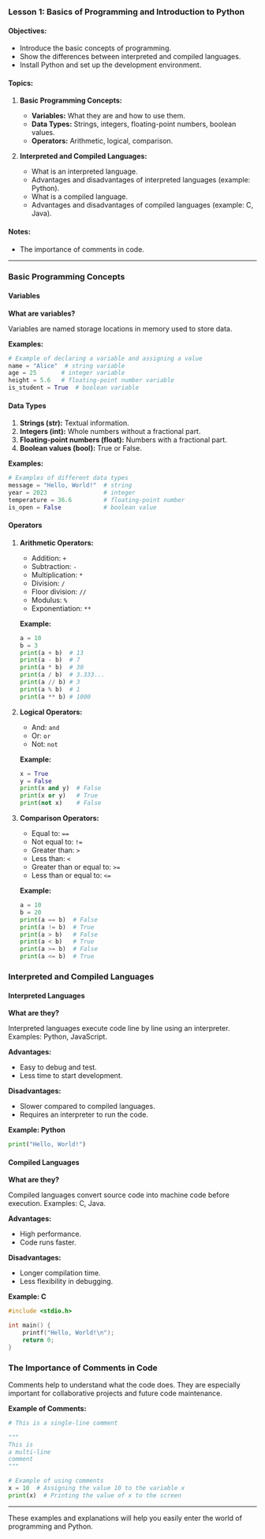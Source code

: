 ### Lesson 1: Basics of Programming and Introduction to Python

#### Objectives:
- Introduce the basic concepts of programming.
- Show the differences between interpreted and compiled languages.
- Install Python and set up the development environment.

#### Topics:

1. **Basic Programming Concepts:**
    - **Variables:** What they are and how to use them.
    - **Data Types:** Strings, integers, floating-point numbers, boolean values.
    - **Operators:** Arithmetic, logical, comparison.

2. **Interpreted and Compiled Languages:**
    - What is an interpreted language.
    - Advantages and disadvantages of interpreted languages (example: Python).
    - What is a compiled language.
    - Advantages and disadvantages of compiled languages (example: C, Java).

#### Notes:
- The importance of comments in code.

---

### Basic Programming Concepts

#### Variables

**What are variables?**

Variables are named storage locations in memory used to store data.

**Examples:**

```python
# Example of declaring a variable and assigning a value
name = "Alice"  # string variable
age = 25       # integer variable
height = 5.6   # floating-point number variable
is_student = True  # boolean variable
```

#### Data Types

1. **Strings (str):** Textual information.
2. **Integers (int):** Whole numbers without a fractional part.
3. **Floating-point numbers (float):** Numbers with a fractional part.
4. **Boolean values (bool):** True or False.

**Examples:**

```python
# Examples of different data types
message = "Hello, World!"  # string
year = 2023                # integer
temperature = 36.6         # floating-point number
is_open = False            # boolean value
```

#### Operators

1. **Arithmetic Operators:**

    - Addition: `+`
    - Subtraction: `-`
    - Multiplication: `*`
    - Division: `/`
    - Floor division: `//`
    - Modulus: `%`
    - Exponentiation: `**`

    **Example:**

    ```python
    a = 10
    b = 3
    print(a + b)  # 13
    print(a - b)  # 7
    print(a * b)  # 30
    print(a / b)  # 3.333...
    print(a // b) # 3
    print(a % b)  # 1
    print(a ** b) # 1000
    ```

2. **Logical Operators:**

    - And: `and`
    - Or: `or`
    - Not: `not`

    **Example:**

    ```python
    x = True
    y = False
    print(x and y)  # False
    print(x or y)   # True
    print(not x)    # False
    ```

3. **Comparison Operators:**

    - Equal to: `==`
    - Not equal to: `!=`
    - Greater than: `>`
    - Less than: `<`
    - Greater than or equal to: `>=`
    - Less than or equal to: `<=`

    **Example:**

    ```python
    a = 10
    b = 20
    print(a == b)  # False
    print(a != b)  # True
    print(a > b)   # False
    print(a < b)   # True
    print(a >= b)  # False
    print(a <= b)  # True
    ```

### Interpreted and Compiled Languages

#### Interpreted Languages

**What are they?**

Interpreted languages execute code line by line using an interpreter. Examples: Python, JavaScript.

**Advantages:**

- Easy to debug and test.
- Less time to start development.

**Disadvantages:**

- Slower compared to compiled languages.
- Requires an interpreter to run the code.

**Example: Python**

```python
print("Hello, World!")
```

#### Compiled Languages

**What are they?**

Compiled languages convert source code into machine code before execution. Examples: C, Java.

**Advantages:**

- High performance.
- Code runs faster.

**Disadvantages:**

- Longer compilation time.
- Less flexibility in debugging.

**Example: C**

```c
#include <stdio.h>

int main() {
    printf("Hello, World!\n");
    return 0;
}
```

### The Importance of Comments in Code

Comments help to understand what the code does. They are especially important for collaborative projects and future code maintenance.

**Example of Comments:**

```python
# This is a single-line comment

"""
This is
a multi-line
comment
"""

# Example of using comments
x = 10  # Assigning the value 10 to the variable x
print(x)  # Printing the value of x to the screen
```

---

These examples and explanations will help you easily enter the world of programming and Python.